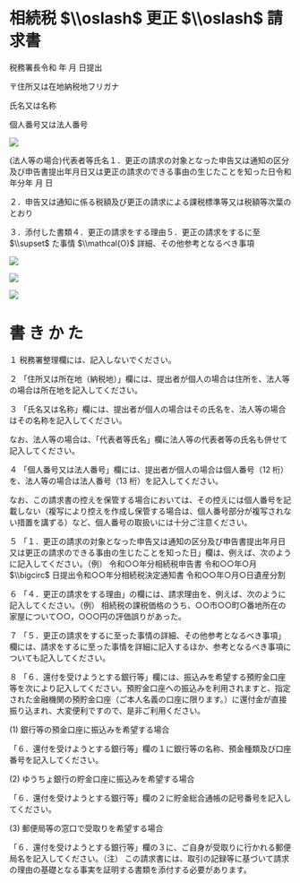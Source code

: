 # 相続税 $\\oslash$ 更正 $\\oslash$ 請求書

税務署長令和 年 月 日提出

〒住所又は在地納税地フリガナ

氏名又は名称

個人番号又は法人番号

![](https://www.nta.go.jp/tmp/af0df748-0c0a-47aa-8726-ed7a3fad12e6/images/71d9ae7a255fd4022a10e871323aa21273d5cd181459adcce88d657238aebae8.jpg)

(法人等の場合)代表者等氏名１．更正の請求の対象となった申告又は通知の区分及び申告書提出年月日又は更正の請求のできる事由の生じたことを知った日令和年分年 月 日

２．申告又は通知に係る税額及び更正の請求による課税標準等又は税額等次葉のとおり

３．添付した書類４．更正の請求をする理由５．更正の請求をするに至 $\\supset$ た事情 $\\mathcal{O}$ 詳細、その他参考となるべき事項

![](https://www.nta.go.jp/tmp/af0df748-0c0a-47aa-8726-ed7a3fad12e6/images/a47df796e6c39e9a09b4362e4d9e21609278d9bb7f955ca563bae6aaedf20d88.jpg)

![](https://www.nta.go.jp/tmp/af0df748-0c0a-47aa-8726-ed7a3fad12e6/images/4d6ad805b5d6248aeff686b53b4de8db7991f0a06bb876028fb10fa91fff42f2.jpg)

![](https://www.nta.go.jp/tmp/af0df748-0c0a-47aa-8726-ed7a3fad12e6/images/05bef87c12f611b70805b5c53e09b3e30a415f8e86e79a68e0a7bea0498c159e.jpg)

# 書 き か た

１ 税務署整理欄には、記入しないでください。

２ 「住所又は所在地（納税地）」欄には、提出者が個人の場合は住所を、法人等の場合は所在地を記入してください。

３ 「氏名又は名称」欄には、提出者が個人の場合はその氏名を、法人等の場合はその名称を記入してください。

なお、法人等の場合は、「代表者等氏名」欄に法人等の代表者等の氏名も併せて記入してください。

４ 「個人番号又は法人番号」欄には、提出者が個人の場合は個人番号（12 桁）を、法人等の場合は法人番号（13 桁）を記入してください。

なお、この請求書の控えを保管する場合においては、その控えには個人番号を記載しない（複写により控えを作成し保管する場合は、個人番号部分が複写されない措置を講ずる）など、個人番号の取扱いには十分ご注意ください。

５ 「１．更正の請求の対象となった申告又は通知の区分及び申告書提出年月日又は更正の請求のできる事由の生じたことを知った日」欄は、例えば、次のように記入してください。（例） 令和○○年分相続税申告書 令和○○年○月 $\\bigcirc$ 日提出令和○○年分相続税決定通知書 令和○○年○月○日遺産分割

６ 「４．更正の請求をする理由」の欄には、請求理由を、例えば、次のように記入してください。（例） 相続税の課税価格のうち、○○市○○町○番地所在の家屋について○○，○○○円の評価誤りがあった。

７ 「５．更正の請求をするに至った事情の詳細、その他参考となるべき事項」欄には、請求をするに至った事情を詳細に記入するほか、参考となるべき事項についても記入してください。

８ 「６．還付を受けようとする銀行等」欄には、振込みを希望する預貯金口座等を次により記入してください。預貯金口座への振込みを利用されますと、指定された金融機関の預貯金口座（ご本人名義の口座に限ります。）に還付金が直接振り込まれ、大変便利ですので、是非ご利用ください。

(1) 銀行等の預金口座に振込みを希望する場合

「６．還付を受けようとする銀行等」欄の１に銀行等の名称、預金種類及び口座番号を記入してください。

(2) ゆうちょ銀行の貯金口座に振込みを希望する場合

「６．還付を受けようとする銀行等」欄の２に貯金総合通帳の記号番号を記入してください。

(3) 郵便局等の窓口で受取りを希望する場合

「６．還付を受けようとする銀行等」欄の３に、ご自身が受取りに行かれる郵便局名を記入してください。（注） この請求書には、取引の記録等に基づいて請求の理由の基礎となる事実を証明する書類を添付する必要があります。